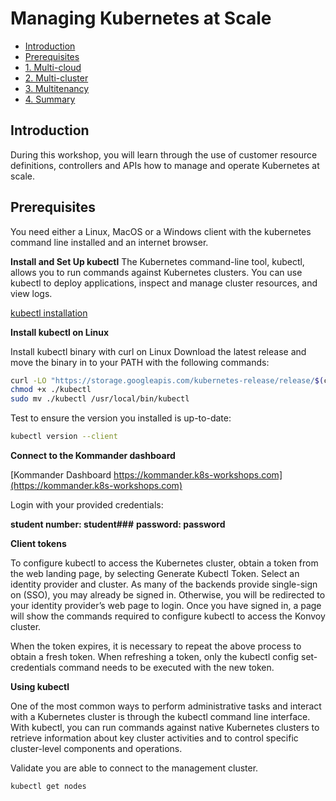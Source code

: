 # Managing Kubernetes at Scale

* [Introduction](https://github.com/mesosphere/kommander-workshop-student/blob/master/README.md#introduction)
* [Prerequisites](https://github.com/mesosphere/kommander-workshop-student/blob/master/README.md#Prerequisites)
* [1. Multi-cloud](https://github.com/mesosphere/kommander-workshop-student/blob/master/multi-cloud-lab.md#Multi-cloud-lab)
* [2. Multi-cluster](https://github.com/mesosphere/kommander-workshop-student/blob/master/multi-cluster-lab.md#Multi-Cluster-Lab)
* [3. Multitenancy](https://github.com/mesosphere/kommander-workshop-student/blob/master/multitenancy-lab.md#Multitenancy-Lab)
* [4. Summary](https://github.com/mesosphere/kommander-workshop-student/blob/master/summary.md#Summary)

## Introduction

During this workshop, you will learn through the use of customer resource definitions, controllers and APIs how to manage and operate Kubernetes at scale.

## Prerequisites

You need either a Linux, MacOS or a Windows client with the kubernetes command line installed and an internet browser.

**Install and Set Up kubectl**
The Kubernetes command-line tool, kubectl, allows you to run commands against Kubernetes clusters. You can use kubectl to deploy applications, inspect and manage cluster resources, and view logs.

[kubectl installation](https://kubernetes.io/docs/tasks/tools/install-kubectl/)

**Install kubectl on Linux**

Install kubectl binary with curl on Linux
Download the latest release and move the binary in to your PATH with the following commands:

```bash
curl -LO "https://storage.googleapis.com/kubernetes-release/release/$(curl -s https://storage.googleapis.com/kubernetes-release/release/stable.txt)/bin/linux/amd64/kubectl"```
chmod +x ./kubectl
sudo mv ./kubectl /usr/local/bin/kubectl
```

Test to ensure the version you installed is up-to-date:

```bash
kubectl version --client
```

**Connect to the Kommander dashboard**

[Kommander Dashboard https://kommander.k8s-workshops.com](https://kommander.k8s-workshops.com)

Login with your provided credentials:

**student number: student###**
**password: password**


**Client tokens**

To configure kubectl to access the Kubernetes cluster, obtain a token from the web landing page, by selecting Generate Kubectl Token. Select an identity provider and cluster. As many of the backends provide single-sign on (SSO), you may already be signed in. Otherwise, you will be redirected to your identity provider’s web page to login. Once you have signed in, a page will show the commands required to configure kubectl to access the Konvoy cluster.

When the token expires, it is necessary to repeat the above process to obtain a fresh token. When refreshing a token, only the kubectl config set-credentials command needs to be executed with the new token.


**Using kubectl**

One of the most common ways to perform administrative tasks and interact with a Kubernetes cluster is through the kubectl command line interface. With kubectl, you can run commands against native Kubernetes clusters to retrieve information about key cluster activities and to control specific cluster-level components and operations.

Validate you are able to connect to the management cluster.

```bash
kubectl get nodes
```

